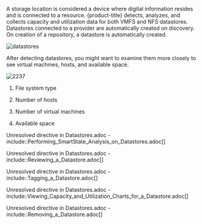 A storage location is considered a device where digital information
resides and is connected to a resource. {product-title} detects,
analyzes, and collects capacity and utilization data for both VMFS and
NFS datastores. Datastores connected to a provider are automatically
created on discovery. On creation of a repository, a datastore is
automatically created.

![datastores](datastores.png)

After detecting datastores, you might want to examine them more closely
to see virtual machines, hosts, and available space.

![2237](2237.png)

1.  File system type

2.  Number of hosts

3.  Number of virtual machines

4.  Available space

Unresolved directive in Datastores.adoc -
include::Performing\_SmartState\_Analysis\_on\_Datastores.adoc\[\]

Unresolved directive in Datastores.adoc -
include::Reviewing\_a\_Datastore.adoc\[\]

Unresolved directive in Datastores.adoc -
include::Tagging\_a\_Datastore.adoc\[\]

Unresolved directive in Datastores.adoc -
include::Viewing\_Capacity\_and\_Utilization\_Charts\_for\_a\_Datastore.adoc\[\]

Unresolved directive in Datastores.adoc -
include::Removing\_a\_Datastore.adoc\[\]
